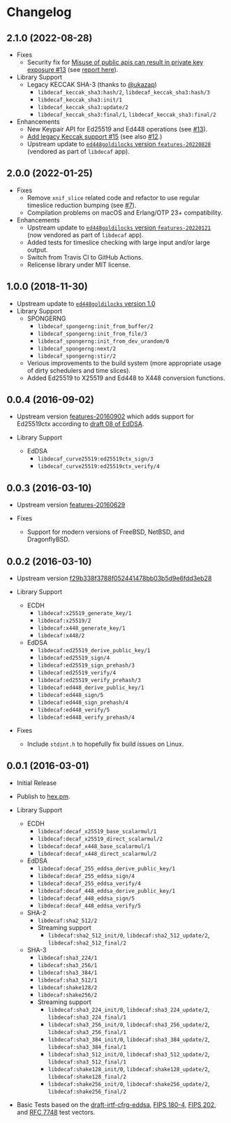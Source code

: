 # Changelog

## 2.1.0 (2022-08-28)

* Fixes
  * Security fix for [Misuse of public apis can result in private key exposure #13](https://github.com/potatosalad/erlang-libdecaf/issues/13) (see [report here](https://github.com/MystenLabs/ed25519-unsafe-libs)).
* Library Support
  * Legacy KECCAK SHA-3 (thanks to [@ukazap](https://github.com/ukazap))
    * `libdecaf_keccak_sha3:hash/2`, `libdecaf_keccak_sha3:hash/3`
    * `libdecaf_keccak_sha3:init/1`
    * `libdecaf_keccak_sha3:update/2`
    * `libdecaf_keccak_sha3:final/1`, `libdecaf_keccak_sha3:final/2`
* Enhancements
  * New Keypair API for Ed25519 and Ed448 operations (see [#13](https://github.com/potatosalad/erlang-libdecaf/issues/13)).
  * [Add legacy Keccak support #15](https://github.com/potatosalad/erlang-libdecaf/pull/15) (see also [#12](https://github.com/potatosalad/erlang-libdecaf/issues/12).)
  * Upstream update to [`ed448goldilocks` version `features-20220828`](https://github.com/potatosalad/ed448goldilocks/tree/features-20220828) (vendored as part of `libdecaf` app).

## 2.0.0 (2022-01-25)

* Fixes
  * Remove `xnif_slice` related code and refactor to use regular timeslice reduction bumping (see [#7](https://github.com/potatosalad/erlang-libdecaf/issues/7)).
  * Compilation problems on macOS and Erlang/OTP 23+ compatibility.
* Enhancements
  * Upstream update to [`ed448goldilocks` version `features-20220121`](https://github.com/potatosalad/ed448goldilocks/tree/features-20220121) (now vendored as part of `libdecaf` app).
  * Added tests for timeslice checking with large input and/or large output.
  * Switch from Travis CI to GitHub Actions.
  * Relicense library under MIT license.

## 1.0.0 (2018-11-30)

* Upstream update to [`ed448goldilocks` version 1.0](https://sourceforge.net/p/ed448goldilocks/code/ci/v1.0/tree/)
* Library Support
  * SPONGERNG
    * `libdecaf_spongerng:init_from_buffer/2`
    * `libdecaf_spongerng:init_from_file/3`
    * `libdecaf_spongerng:init_from_dev_urandom/0`
    * `libdecaf_spongerng:next/2`
    * `libdecaf_spongerng:stir/2`
  * Verious improvements to the build system (more appropriate usage of dirty schedulers and time slices).
  * Added Ed25519 to X25519 and Ed448 to X448 conversion functions.

## 0.0.4 (2016-09-02)

* Upstream version [features-20160902](https://github.com/potatosalad/ed448goldilocks/tree/features-20160902) which adds support for Ed25519ctx according to [draft 08 of EdDSA](https://tools.ietf.org/html/draft-irtf-cfrg-eddsa-08#section-5.1).

* Library Support
  * EdDSA
    * `libdecaf_curve25519:ed25519ctx_sign/3`
    * `libdecaf_curve25519:ed25519ctx_verify/4`

## 0.0.3 (2016-03-10)

* Upstream version [features-20160629](https://github.com/potatosalad/ed448goldilocks/tree/features-20160629)

* Fixes
  * Support for modern versions of FreeBSD, NetBSD, and DragonflyBSD.

## 0.0.2 (2016-03-10)

* Upstream version [f29b338f3788f052441478bb03b5d9e6fdd3eb28](https://github.com/potatosalad/ed448goldilocks/tree/f29b338f3788f052441478bb03b5d9e6fdd3eb28)

* Library Support
  * ECDH
    * `libdecaf:x25519_generate_key/1`
    * `libdecaf:x25519/2`
    * `libdecaf:x448_generate_key/1`
    * `libdecaf:x448/2`
  * EdDSA
    * `libdecaf:ed25519_derive_public_key/1`
    * `libdecaf:ed25519_sign/4`
    * `libdecaf:ed25519_sign_prehash/3`
    * `libdecaf:ed25519_verify/4`
    * `libdecaf:ed25519_verify_prehash/3`
    * `libdecaf:ed448_derive_public_key/1`
    * `libdecaf:ed448_sign/5`
    * `libdecaf:ed448_sign_prehash/4`
    * `libdecaf:ed448_verify/5`
    * `libdecaf:ed448_verify_prehash/4`

* Fixes
  * Include `stdint.h` to hopefully fix build issues on Linux.

## 0.0.1 (2016-03-01)

* Initial Release

* Publish to [hex.pm](https://hex.pm/packages/libdecaf).

* Library Support
  * ECDH
    * `libdecaf:decaf_x25519_base_scalarmul/1`
    * `libdecaf:decaf_x25519_direct_scalarmul/2`
    * `libdecaf:decaf_x448_base_scalarmul/1`
    * `libdecaf:decaf_x448_direct_scalarmul/2`
  * EdDSA
    * `libdecaf:decaf_255_eddsa_derive_public_key/1`
    * `libdecaf:decaf_255_eddsa_sign/4`
    * `libdecaf:decaf_255_eddsa_verify/4`
    * `libdecaf:decaf_448_eddsa_derive_public_key/1`
    * `libdecaf:decaf_448_eddsa_sign/5`
    * `libdecaf:decaf_448_eddsa_verify/5`
  * SHA-2
    * `libdecaf:sha2_512/2`
    * Streaming support
      * `libdecaf:sha2_512_init/0`, `libdecaf:sha2_512_update/2`, `libdecaf:sha2_512_final/2`
  * SHA-3
    * `libdecaf:sha3_224/1`
    * `libdecaf:sha3_256/1`
    * `libdecaf:sha3_384/1`
    * `libdecaf:sha3_512/1`
    * `libdecaf:shake128/2`
    * `libdecaf:shake256/2`
    * Streaming support
      * `libdecaf:sha3_224_init/0`, `libdecaf:sha3_224_update/2`, `libdecaf:sha3_224_final/1`
      * `libdecaf:sha3_256_init/0`, `libdecaf:sha3_256_update/2`, `libdecaf:sha3_256_final/1`
      * `libdecaf:sha3_384_init/0`, `libdecaf:sha3_384_update/2`, `libdecaf:sha3_384_final/1`
      * `libdecaf:sha3_512_init/0`, `libdecaf:sha3_512_update/2`, `libdecaf:sha3_512_final/1`
      * `libdecaf:shake128_init/0`, `libdecaf:shake128_update/2`, `libdecaf:shake128_final/2`
      * `libdecaf:shake256_init/0`, `libdecaf:shake256_update/2`, `libdecaf:shake256_final/2`

* Basic Tests based on the [draft-irtf-cfrg-eddsa](https://tools.ietf.org/html/draft-irtf-cfrg-eddsa), [FIPS 180-4](http://csrc.nist.gov/publications/fips/fips180-4/fips-180-4.pdf), [FIPS 202](http://nvlpubs.nist.gov/nistpubs/FIPS/NIST.FIPS.202.pdf), and [RFC 7748](https://tools.ietf.org/html/rfc7748) test vectors.
